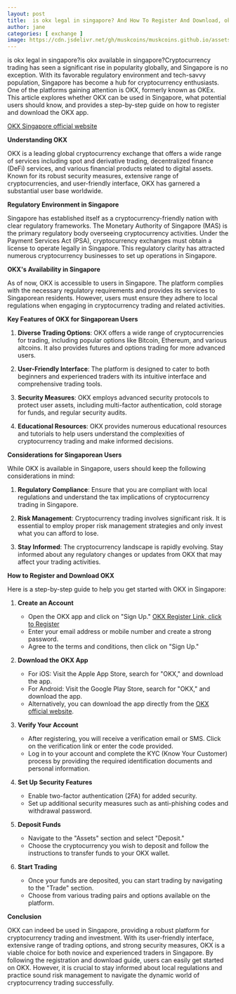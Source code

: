 ```yaml
---
layout: post
title:  is okx legal in singapore? And How To Register And Download, okex singapore
author: jane
categories: [ exchange ]
image: https://cdn.jsdelivr.net/gh/muskcoins/muskcoins.github.io/assets/images/okx-register.webp
---
```

is okx legal in singapore?is okx available in singapore?Cryptocurrency trading has seen a significant rise in popularity globally, and Singapore is no exception. With its favorable regulatory environment and tech-savvy population, Singapore has become a hub for cryptocurrency enthusiasts. One of the platforms gaining attention is OKX, formerly known as OKEx. This article explores whether OKX can be used in Singapore, what potential users should know, and provides a step-by-step guide on how to register and download the OKX app.

[OKX Singapore official website](/302.html?target=https://www.okx.com/join/65103688)

**Understanding OKX**

OKX is a leading global cryptocurrency exchange that offers a wide range of services including spot and derivative trading, decentralized finance (DeFi) services, and various financial products related to digital assets. Known for its robust security measures, extensive range of cryptocurrencies, and user-friendly interface, OKX has garnered a substantial user base worldwide.

**Regulatory Environment in Singapore**

Singapore has established itself as a cryptocurrency-friendly nation with clear regulatory frameworks. The Monetary Authority of Singapore (MAS) is the primary regulatory body overseeing cryptocurrency activities. Under the Payment Services Act (PSA), cryptocurrency exchanges must obtain a license to operate legally in Singapore. This regulatory clarity has attracted numerous cryptocurrency businesses to set up operations in Singapore.

**OKX's Availability in Singapore**

As of now, OKX is accessible to users in Singapore. The platform complies with the necessary regulatory requirements and provides its services to Singaporean residents. However, users must ensure they adhere to local regulations when engaging in cryptocurrency trading and related activities.

**Key Features of OKX for Singaporean Users**

1. **Diverse Trading Options**: OKX offers a wide range of cryptocurrencies for trading, including popular options like Bitcoin, Ethereum, and various altcoins. It also provides futures and options trading for more advanced users.
   
2. **User-Friendly Interface**: The platform is designed to cater to both beginners and experienced traders with its intuitive interface and comprehensive trading tools.
   
3. **Security Measures**: OKX employs advanced security protocols to protect user assets, including multi-factor authentication, cold storage for funds, and regular security audits.
   
4. **Educational Resources**: OKX provides numerous educational resources and tutorials to help users understand the complexities of cryptocurrency trading and make informed decisions.

**Considerations for Singaporean Users**

While OKX is available in Singapore, users should keep the following considerations in mind:

1. **Regulatory Compliance**: Ensure that you are compliant with local regulations and understand the tax implications of cryptocurrency trading in Singapore.
   
2. **Risk Management**: Cryptocurrency trading involves significant risk. It is essential to employ proper risk management strategies and only invest what you can afford to lose.
   
3. **Stay Informed**: The cryptocurrency landscape is rapidly evolving. Stay informed about any regulatory changes or updates from OKX that may affect your trading activities.

**How to Register and Download OKX**

Here is a step-by-step guide to help you get started with OKX in Singapore:

1. **Create an Account**
   - Open the OKX app and click on "Sign Up." [OKX Register Link, click to Register](/302.html?target=https://www.okx.com/join/65103688)
   - Enter your email address or mobile number and create a strong password.
   - Agree to the terms and conditions, then click on "Sign Up."

2. **Download the OKX App**
   - For iOS: Visit the Apple App Store, search for "OKX," and download the app.
   - For Android: Visit the Google Play Store, search for "OKX," and download the app.
   - Alternatively, you can download the app directly from the [OKX official website](/302.html?target=https://www.okx.com/join/65103688).

3. **Verify Your Account**
   - After registering, you will receive a verification email or SMS. Click on the verification link or enter the code provided.
   - Log in to your account and complete the KYC (Know Your Customer) process by providing the required identification documents and personal information.

4. **Set Up Security Features**
   - Enable two-factor authentication (2FA) for added security.
   - Set up additional security measures such as anti-phishing codes and withdrawal password.

5. **Deposit Funds**
   - Navigate to the "Assets" section and select "Deposit."
   - Choose the cryptocurrency you wish to deposit and follow the instructions to transfer funds to your OKX wallet.

6. **Start Trading**
   - Once your funds are deposited, you can start trading by navigating to the "Trade" section.
   - Choose from various trading pairs and options available on the platform.

**Conclusion**

OKX can indeed be used in Singapore, providing a robust platform for cryptocurrency trading and investment. With its user-friendly interface, extensive range of trading options, and strong security measures, OKX is a viable choice for both novice and experienced traders in Singapore. By following the registration and download guide, users can easily get started on OKX. However, it is crucial to stay informed about local regulations and practice sound risk management to navigate the dynamic world of cryptocurrency trading successfully.